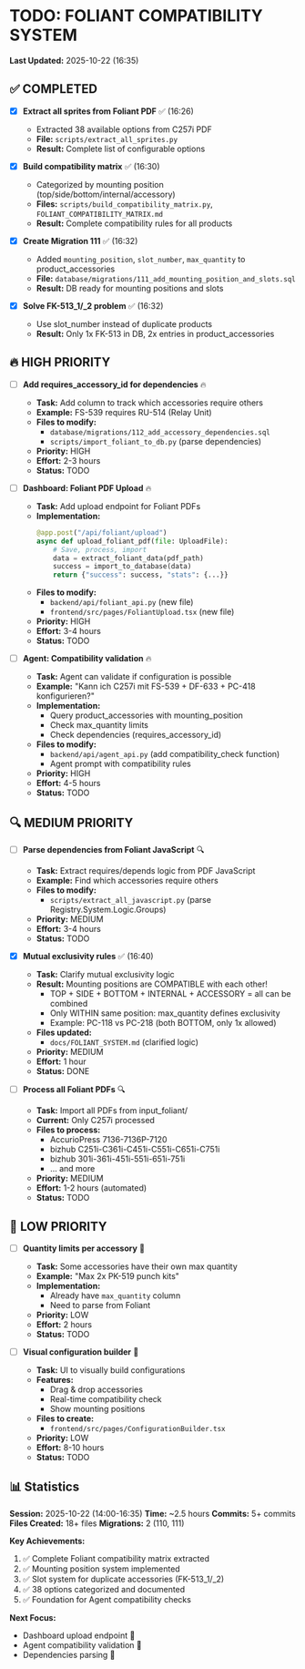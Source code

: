 # TODO: FOLIANT COMPATIBILITY SYSTEM

**Last Updated:** 2025-10-22 (16:35)

## ✅ COMPLETED

- [x] **Extract all sprites from Foliant PDF** ✅ (16:26)
  - Extracted 38 available options from C257i PDF
  - **File:** `scripts/extract_all_sprites.py`
  - **Result:** Complete list of configurable options

- [x] **Build compatibility matrix** ✅ (16:30)
  - Categorized by mounting position (top/side/bottom/internal/accessory)
  - **Files:** `scripts/build_compatibility_matrix.py`, `FOLIANT_COMPATIBILITY_MATRIX.md`
  - **Result:** Complete compatibility rules for all products

- [x] **Create Migration 111** ✅ (16:32)
  - Added `mounting_position`, `slot_number`, `max_quantity` to product_accessories
  - **File:** `database/migrations/111_add_mounting_position_and_slots.sql`
  - **Result:** DB ready for mounting positions and slots

- [x] **Solve FK-513_1/_2 problem** ✅ (16:32)
  - Use slot_number instead of duplicate products
  - **Result:** Only 1x FK-513 in DB, 2x entries in product_accessories

## 🔥 HIGH PRIORITY

- [ ] **Add requires_accessory_id for dependencies** 🔥
  - **Task:** Add column to track which accessories require others
  - **Example:** FS-539 requires RU-514 (Relay Unit)
  - **Files to modify:**
    - `database/migrations/112_add_accessory_dependencies.sql`
    - `scripts/import_foliant_to_db.py` (parse dependencies)
  - **Priority:** HIGH
  - **Effort:** 2-3 hours
  - **Status:** TODO

- [ ] **Dashboard: Foliant PDF Upload** 🔥
  - **Task:** Add upload endpoint for Foliant PDFs
  - **Implementation:**
    ```python
    @app.post("/api/foliant/upload")
    async def upload_foliant_pdf(file: UploadFile):
        # Save, process, import
        data = extract_foliant_data(pdf_path)
        success = import_to_database(data)
        return {"success": success, "stats": {...}}
    ```
  - **Files to modify:**
    - `backend/api/foliant_api.py` (new file)
    - `frontend/src/pages/FoliantUpload.tsx` (new file)
  - **Priority:** HIGH
  - **Effort:** 3-4 hours
  - **Status:** TODO

- [ ] **Agent: Compatibility validation** 🔥
  - **Task:** Agent can validate if configuration is possible
  - **Example:** "Kann ich C257i mit FS-539 + DF-633 + PC-418 konfigurieren?"
  - **Implementation:**
    - Query product_accessories with mounting_position
    - Check max_quantity limits
    - Check dependencies (requires_accessory_id)
  - **Files to modify:**
    - `backend/api/agent_api.py` (add compatibility_check function)
    - Agent prompt with compatibility rules
  - **Priority:** HIGH
  - **Effort:** 4-5 hours
  - **Status:** TODO

## 🔍 MEDIUM PRIORITY

- [ ] **Parse dependencies from Foliant JavaScript** 🔍
  - **Task:** Extract requires/depends logic from PDF JavaScript
  - **Example:** Find which accessories require others
  - **Files to modify:**
    - `scripts/extract_all_javascript.py` (parse Registry.System.Logic.Groups)
  - **Priority:** MEDIUM
  - **Effort:** 3-4 hours
  - **Status:** TODO

- [x] **Mutual exclusivity rules** ✅ (16:40)
  - **Task:** Clarify mutual exclusivity logic
  - **Result:** Mounting positions are COMPATIBLE with each other!
    - TOP + SIDE + BOTTOM + INTERNAL + ACCESSORY = all can be combined
    - Only WITHIN same position: max_quantity defines exclusivity
    - Example: PC-118 vs PC-218 (both BOTTOM, only 1x allowed)
  - **Files updated:**
    - `docs/FOLIANT_SYSTEM.md` (clarified logic)
  - **Priority:** MEDIUM
  - **Effort:** 1 hour
  - **Status:** DONE

- [ ] **Process all Foliant PDFs** 🔍
  - **Task:** Import all PDFs from input_foliant/
  - **Current:** Only C257i processed
  - **Files to process:**
    - AccurioPress 7136-7136P-7120
    - bizhub C251i-C361i-C451i-C551i-C651i-C751i
    - bizhub 301i-361i-451i-551i-651i-751i
    - ... and more
  - **Priority:** MEDIUM
  - **Effort:** 1-2 hours (automated)
  - **Status:** TODO

## 📌 LOW PRIORITY

- [ ] **Quantity limits per accessory** 📌
  - **Task:** Some accessories have their own max quantity
  - **Example:** "Max 2x PK-519 punch kits"
  - **Implementation:**
    - Already have `max_quantity` column
    - Need to parse from Foliant
  - **Priority:** LOW
  - **Effort:** 2 hours
  - **Status:** TODO

- [ ] **Visual configuration builder** 📌
  - **Task:** UI to visually build configurations
  - **Features:**
    - Drag & drop accessories
    - Real-time compatibility check
    - Show mounting positions
  - **Files to create:**
    - `frontend/src/pages/ConfigurationBuilder.tsx`
  - **Priority:** LOW
  - **Effort:** 8-10 hours
  - **Status:** TODO

## 📊 Statistics

**Session:** 2025-10-22 (14:00-16:35)
**Time:** ~2.5 hours
**Commits:** 5+ commits
**Files Created:** 18+ files
**Migrations:** 2 (110, 111)

**Key Achievements:**
1. ✅ Complete Foliant compatibility matrix extracted
2. ✅ Mounting position system implemented
3. ✅ Slot system for duplicate accessories (FK-513_1/_2)
4. ✅ 38 options categorized and documented
5. ✅ Foundation for Agent compatibility checks

**Next Focus:**
- Dashboard upload endpoint 🎯
- Agent compatibility validation 🎯
- Dependencies parsing 🎯
